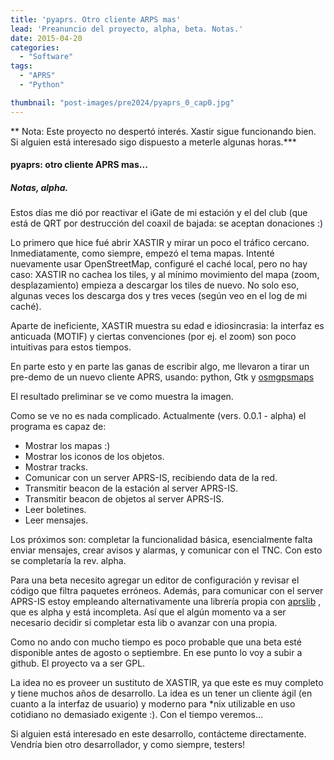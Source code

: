 ```yaml
---
title: 'pyaprs. Otro cliente ARPS mas'
lead: 'Preanuncio del proyecto, alpha, beta. Notas.'
date: 2015-04-20
categories:
  - "Software"
tags:
  - "APRS"
  - "Python"

thumbnail: "post-images/pre2024/pyaprs_0_cap0.jpg"
---
```



** Nota: Este proyecto no despertó interés. Xastir sigue funcionando bien.
Si alguien está interesado sigo dispuesto a meterle algunas horas.***

#### pyaprs: otro cliente APRS mas... 
##### Notas, alpha. 
Estos días me dió por reactivar el iGate de mi estación y el del club (que está
de QRT por destrucción del coaxil de bajada: se aceptan donaciones :)

Lo primero que hice fué abrir XASTIR y mirar un poco el tráfico cercano.
Inmediatamente, como siempre, empezó el tema mapas. Intenté nuevamente usar
OpenStreetMap, configuré el caché local, pero no hay caso: XASTIR no cachea los
tiles, y al mínimo movimiento del mapa (zoom, desplazamiento) empieza a
descargar los tiles de nuevo. No solo eso, algunas veces los descarga dos y
tres veces (según veo en el log de mi caché).

Aparte de ineficiente, XASTIR muestra su edad e idiosincrasia: la interfaz es
anticuada (MOTIF) y ciertas convenciones (por ej. el zoom) son poco intuitivas
para estos tiempos. 

En parte esto y en parte las ganas de escribir algo, me llevaron a tirar un
pre-demo de un nuevo cliente APRS, usando: python, Gtk y
[osmgpsmaps](https://nzjrs.github.io/osm-gps-map/)

El resultado preliminar se ve como muestra la imagen.

Como se ve no es nada complicado. Actualmente (vers. 0.0.1 - alpha) el programa es capaz de:
 - Mostrar los mapas :)
 - Mostrar los iconos de los objetos.
 - Mostrar tracks.
 - Comunicar con un server APRS-IS, recibiendo data de la red.
 - Transmitir beacon de la estación al server APRS-IS.
 - Transmitir beacon de objetos al server APRS-IS.
 - Leer boletines.
 - Leer mensajes.
  
Los próximos son: completar la funcionalidad básica, esencialmente falta enviar mensajes,
crear avisos y alarmas, y comunicar con el TNC. Con esto se completaría la rev. alpha.

Para una beta necesito agregar un editor de configuración y revisar el código
que filtra paquetes erróneos. Además, para comunicar con el server APRS-IS
estoy empleando alternativamente una librería propia con
[aprslib](https://pypi.python.org/pypi/aprslib/0.6.36) , que es alpha y está
incompleta. Así que el algún momento va a ser necesario decidir si completar
esta lib o avanzar con una propia. 

Como no ando con mucho tiempo es poco probable que una beta esté disponible
antes de agosto o septiembre. En ese punto lo voy a subir a github. El proyecto
va a ser GPL.

La idea no es proveer un sustituto de XASTIR, ya que este es muy completo y
tiene muchos años de desarrollo. La idea es un tener un cliente ágil (en cuanto
a la interfaz de usuario) y moderno para *nix utilizable en uso cotidiano no
demasiado exigente :). Con el tiempo veremos...

Si alguien está interesado en este desarrollo, contácteme directamente. Vendría
bien otro desarrollador, y como siempre, testers! 
